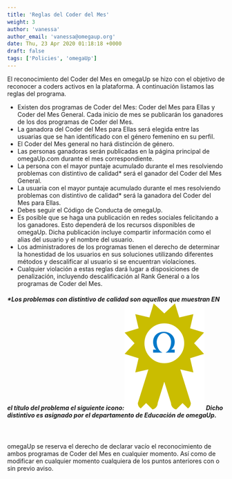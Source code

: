 ```yaml
---
title: 'Reglas del Coder del Mes'
weight: 3
author: 'vanessa'
author_email: 'vanessa@omegaup.org'
date: Thu, 23 Apr 2020 01:18:18 +0000
draft: false
tags: ['Policies', 'omegaUp']
---
```


El reconocimiento del Coder del Mes en omegaUp se hizo con el objetivo de reconocer a coders activos en la plataforma. A continuación listamos las reglas del programa.

*   Existen dos programas de Coder del Mes: Coder del Mes para Ellas y Coder del Mes General. Cada inicio de mes se publicarán los ganadores de los dos programas de Coder del Mes.
*   La ganadora del Coder del Mes para Ellas será elegida entre las usuarias que se han identificado con el género femenino en su perfil.
*   El Coder del Mes general no hará distinción de género.
*   Las personas ganadoras serán publicadas en la página principal de omegaUp.com durante el mes correspondiente.
*   La persona con el mayor puntaje acumulado durante el mes resolviendo problemas con distintivo de calidad\* será el ganador del Coder del Mes General.
*   La usuaria con el mayor puntaje acumulado durante el mes resolviendo problemas con distintivo de calidad\* será la ganadora del Coder del Mes para Ellas.
*   Debes seguir el Código de Conducta de omegaUp.
*   Es posible que se haga una publicación en redes sociales felicitando a los ganadores. Esto dependerá de los recursos disponibles de omegaUp. Dicha publicación incluye compartir información como el alias del usuario y el nombre del usuario.
*   Los administradores de los programas tienen el derecho de determinar la honestidad de los usuarios en sus soluciones utilizando diferentes métodos y descalificar al usuario si se encuentran violaciones.
*   Cualquier violación a estas reglas dará lugar a disposiciones de penalización, incluyendo descalificación al Rank General o a los programas de Coder del Mes.

##### \*Los problemas con distintivo de calidad son aquellos que muestran EN el título del problema el siguiente icono:[![](/images/quality-badge.png)](/images/quality-badge.png) Dicho distintivo es asignado por el departamento de Educación de omegaUp.

 

omegaUp se reserva el derecho de declarar vacío el reconocimiento de ambos programas de Coder del Mes en cualquier momento. Así como de modificar en cualquier momento cualquiera de los puntos anteriores con o sin previo aviso.